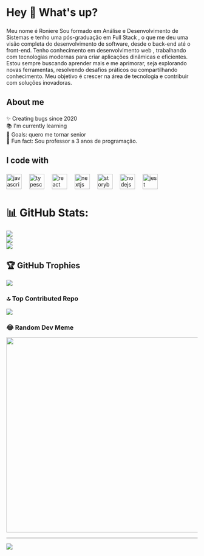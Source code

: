 <h1 align="left">Hey 👋 What's up?</h1>

###

<p align="left">Meu nome é Roniere Sou formado em Análise e Desenvolvimento de Sistemas e tenho uma pós-graduação em Full Stack , o que me deu uma visão completa do desenvolvimento de software, desde o back-end até o front-end. Tenho conhecimento em desenvolvimento web , trabalhando com tecnologias modernas para criar aplicações dinâmicas e eficientes. Estou sempre buscando aprender mais e me aprimorar, seja explorando novas ferramentas, resolvendo desafios práticos ou compartilhando conhecimento. Meu objetivo é crescer na área de tecnologia e contribuir com soluções inovadoras.</p>

###

<h2 align="left">About me</h2>

###

<p align="left">✨ Creating bugs since 2020<br>📚 I'm currently learning <br>🎯 Goals: quero me tornar senior <br>🎲 Fun fact: Sou professor a 3 anos de programação. </p>

###

<h2 align="left">I code with</h2>

###

<div align="left">
  <img src="https://cdn.jsdelivr.net/gh/devicons/devicon/icons/javascript/javascript-original.svg" height="40" alt="javascript logo"  />
  <img width="12" />
  <img src="https://cdn.jsdelivr.net/gh/devicons/devicon/icons/typescript/typescript-original.svg" height="40" alt="typescript logo"  />
  <img width="12" />
  <img src="https://cdn.jsdelivr.net/gh/devicons/devicon/icons/react/react-original.svg" height="40" alt="react logo"  />
  <img width="12" />
  <img src="https://cdn.jsdelivr.net/gh/devicons/devicon/icons/nextjs/nextjs-original.svg" height="40" alt="nextjs logo"  />
  <img width="12" />
  <img src="https://cdn.jsdelivr.net/gh/devicons/devicon/icons/storybook/storybook-original.svg" height="40" alt="storybook logo"  />
  <img width="12" />
  <img src="https://cdn.jsdelivr.net/gh/devicons/devicon/icons/nodejs/nodejs-original.svg" height="40" alt="nodejs logo"  />
  <img width="12" />
  <img src="https://cdn.jsdelivr.net/gh/devicons/devicon/icons/jest/jest-plain.svg" height="40" alt="jest logo"  />
</div>

###
# 📊 GitHub Stats:
![](https://github-readme-stats.vercel.app/api?username=Roniere-Pereira-Da-Silva&theme=radical&hide_border=false&include_all_commits=false&count_private=false)<br/>
![](https://github-readme-streak-stats.herokuapp.com/?user=Roniere-Pereira-Da-Silva&theme=radical&hide_border=false)<br/>
![](https://github-readme-stats.vercel.app/api/top-langs/?username=Roniere-Pereira-Da-Silva&theme=radical&hide_border=false&include_all_commits=false&count_private=false&layout=compact)

## 🏆 GitHub Trophies
![](https://github-profile-trophy.vercel.app/?username=Roniere-Pereira-Da-Silva&theme=chalk&no-frame=false&no-bg=false&margin-w=4)

### 🔝 Top Contributed Repo
![](https://github-contributor-stats.vercel.app/api?username=Roniere-Pereira-Da-Silva&limit=5&theme=tokyonight&combine_all_yearly_contributions=true)

### 😂 Random Dev Meme
<img src="https://rm.up.railway.app/" width="512px"/>

---
[![](https://visitcount.itsvg.in/api?id=Roniere-Pereira-Da-Silva&icon=0&color=0)](https://visitcount.itsvg.in)

<!-- Proudly created with GPRM ( https://gprm.itsvg.in ) -->
